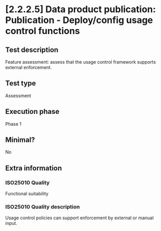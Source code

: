 
# [2.2.2.5] Data product publication: Publication - Deploy/config usage control functions
 
## Test description
Feature assessment: assess that the usage control framework supports external enforcement.
 
## Test type
Assessment
 
## Execution phase
Phase 1
 
## Minimal?
No
 
## Extra information
### ISO25010 Quality
Functional suitability
### ISO25010 Quality description
Usage control policies can support enforcement by external or manual input.
    
